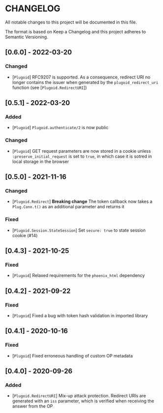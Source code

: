 # CHANGELOG

All notable changes to this project will be documented in this file.

The format is based on Keep a Changelog and this project adheres to Semantic Versioning.

## [0.6.0] - 2022-03-20

### Changed

- [`Plugoid`] RFC9207 is supported. As a consequence, redirect URI no longer contains the
issuer when generated by the `plugoid_redirect_uri` function (see [`Plugoid.RedirectURI`])

## [0.5.1] - 2022-03-20

### Added

- [`Plugoid`] `Plugoid.authenticate/2` is now public

### Changed

- [`Plugoid`] GET request parameters are now stored in a cookie unless `:preserve_initial_request`
is set to `true`, in which case it is sotred in local storage in the browser

## [0.5.0] - 2021-11-16

### Changed

- [`Plugoid.Redirect`] **Breaking change** The token callback now takes a `Plug.Conn.t()`
as an additional parameter and returns it

### Fixed

- [`Plugoid.Session.StateSession`] Set `secure: true` to state session cookie (#14)

## [0.4.3] - 2021-10-25

### Fixed

- [`Plugoid`] Relaxed requirements for the `phoenix_html` dependency

## [0.4.2] - 2021-09-22

### Fixed

- [`Plugoid`] Fixed a bug with token hash validation in imported library

## [0.4.1] - 2020-10-16

### Fixed

- [`Plugoid`] Fixed erroneous handling of custom OP metadata

## [0.4.0] - 2020-09-26

### Added

- [`Plugoid.RedirectURI`] Mix-up attack protection. Redirect URIs are generated with an `iss`
parameter, which is verified when receiving the answer from the OP
